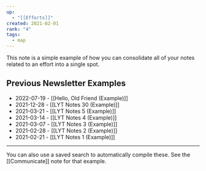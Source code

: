 ```yaml
---
up:
  - "[[Efforts]]"
created: 2021-02-01
rank: "4"
tags:
  - map
---
```

This note is a simple example of how you can consolidate all of your notes related to an effort into a single spot.

## Previous Newsletter Examples
- 2022-07-19 - [[Hello, Old Friend (Example)]]
- 2021-12-28 - [[LYT Notes 30 (Example)]]
- 2021-03-21 - [[LYT Notes 5 (Example)]]
- 2021-03-14 - [[LYT Notes 4 (Example)]]
- 2021-03-07 - [[LYT Notes 3 (Example)]]
- 2021-02-28 - [[LYT Notes 2 (Example)]]
- 2021-02-21 - [[LYT Notes 1 (Example)]]

---

You can also use a saved search to automatically compile these. 
See the [[Communicate]] note for that example. 
